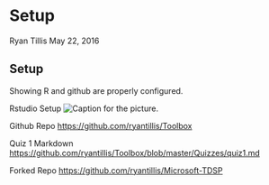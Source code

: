 Setup
================
Ryan Tillis
May 22, 2016

Setup
-----

Showing R and github are properly configured.

Rstudio Setup ![Caption for the picture.](/Users/Ryan/Desktop/setup.png)

Github Repo <https://github.com/ryantillis/Toolbox>

Quiz 1 Markdown <https://github.com/ryantillis/Toolbox/blob/master/Quizzes/quiz1.md>

Forked Repo <https://github.com/ryantillis/Microsoft-TDSP>
